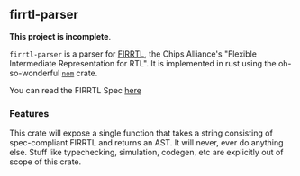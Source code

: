 ## firrtl-parser

**This project is incomplete**.

`firrtl-parser` is a parser for [FIRRTL](https://github.com/chipsalliance/firrtl), the Chips Alliance's "Flexible Intermediate Representation for RTL". It is implemented in rust using the oh-so-wonderful [`nom`](https://crates.io/crates/nomhttps://github.com/Geal/nom) crate.

You can read the FIRRTL Spec [here](https://raw.githubusercontent.com/chipsalliance/firrtl/master/spec/spec.pdf)

### Features

This crate will expose a single function that takes a string consisting of spec-compliant FIRRTL and returns an AST. It will never, ever do anything else. Stuff like typechecking, simulation, codegen, etc are explicitly out of scope of this crate.
